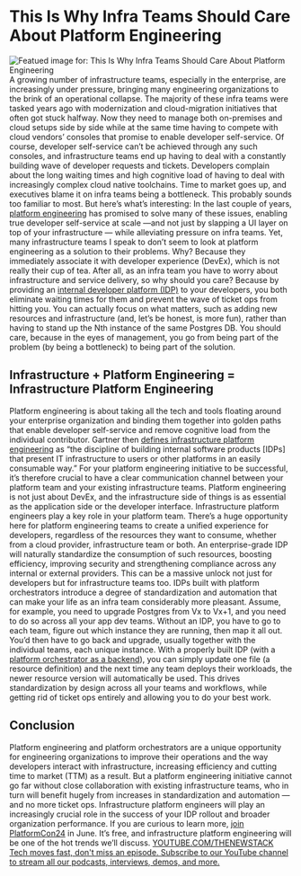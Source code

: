 # This Is Why Infra Teams Should Care About Platform Engineering
![Featued image for: This Is Why Infra Teams Should Care About Platform Engineering](https://cdn.thenewstack.io/media/2024/04/67c62dab-ship-1024x576.jpg)
A growing number of infrastructure teams, especially in the enterprise, are increasingly under pressure, bringing many engineering organizations to the brink of an operational collapse. The majority of these infra teams were tasked years ago with modernization and cloud-migration initiatives that often got stuck halfway.
Now they need to manage both on-premises and cloud setups side by side while at the same time having to compete with cloud vendors’ consoles that promise to enable developer self-service. Of course, developer self-service can’t be achieved through any such consoles, and infrastructure teams end up having to deal with a constantly building wave of developer requests and tickets.
Developers complain about the long waiting times and high cognitive load of having to deal with increasingly complex cloud native toolchains. Time to market goes up, and executives blame it on infra teams being a bottleneck.
This probably sounds too familiar to most. But here’s what’s interesting: In the last couple of years,
[platform engineering](https://platformengineering.org/blog/what-is-platform-engineering) has promised to solve many of these issues, enabling true developer self-service at scale —and not just by slapping a UI layer on top of your infrastructure — while alleviating pressure on infra teams. Yet, many infrastructure teams I speak to don’t seem to look at platform engineering as a solution to their problems. Why?
Because they immediately associate it with developer experience (DevEx), which is not really their cup of tea. After all, as an infra team you have to worry about infrastructure and service delivery, so why should you care?
Because by providing an
[internal developer platform (IDP)](https://internaldeveloperplatform.org/) to your developers, you both eliminate waiting times for them and prevent the wave of ticket ops from hitting you. You can actually focus on what matters, such as adding new resources and infrastructure (and, let’s be honest, is more fun), rather than having to stand up the Nth instance of the same Postgres DB. You should care, because in the eyes of management, you go from being part of the problem (by being a bottleneck) to being part of the solution.
## Infrastructure + Platform Engineering = Infrastructure Platform Engineering
Platform engineering is about taking all the tech and tools floating around your enterprise organization and binding them together into golden paths that enable developer self-service and remove cognitive load from the individual contributor. Gartner then
[defines infrastructure platform engineering](https://www.gartner.com/en/documents/5352063) as “the discipline of building internal software products [IDPs] that present IT infrastructure to users or other platforms in an easily consumable way.”
For your platform engineering initiative to be successful, it’s therefore crucial to have a clear communication channel between your platform team and your existing infrastructure teams. Platform engineering is not just about DevEx, and the infrastructure side of things is as essential as the application side or the developer interface. Infrastructure platform engineers play a key role in your platform team.
There’s a huge opportunity here for platform engineering teams to create a unified experience for developers, regardless of the resources they want to consume, whether from a cloud provider, infrastructure team or both. An enterprise-grade IDP will naturally standardize the consumption of such resources, boosting efficiency, improving security and strengthening compliance across any internal or external providers.
This can be a massive unlock not just for developers but for infrastructure teams too. IDPs built with platform orchestrators introduce a degree of standardization and automation that can make your life as an infra team considerably more pleasant.
Assume, for example, you need to upgrade Postgres from Vx to Vx+1, and you need to do so across all your app dev teams. Without an IDP, you have to go to each team, figure out which instance they are running, then map it all out. You’d then have to go back and upgrade, usually together with the individual teams, each unique instance.
With a properly built IDP (with a
[platform orchestrator as a backend](https://humanitec.com/blog/why-every-internal-developer-platform-needs-a-backend)), you can simply update one file (a resource definition) and the next time any team deploys their workloads, the newer resource version will automatically be used.
This drives standardization by design across all your teams and workflows, while getting rid of ticket ops entirely and allowing you to do your best work.
## Conclusion
Platform engineering and platform orchestrators are a unique opportunity for engineering organizations to improve their operations and the way developers interact with infrastructure, increasing efficiency and cutting time to market (TTM) as a result.
But a platform engineering initiative cannot go far without close collaboration with existing infrastructure teams, who in turn will benefit hugely from increases in standardization and automation — and no more ticket ops.
Infrastructure platform engineers will play an increasingly crucial role in the success of your IDP rollout and broader organization performance. If you are curious to learn more,
[join PlatformCon24](https://platformcon.com/register) in June. It’s free, and infrastructure platform engineering will be one of the hot trends we’ll discuss. [
YOUTUBE.COM/THENEWSTACK
Tech moves fast, don't miss an episode. Subscribe to our YouTube
channel to stream all our podcasts, interviews, demos, and more.
](https://youtube.com/thenewstack?sub_confirmation=1)